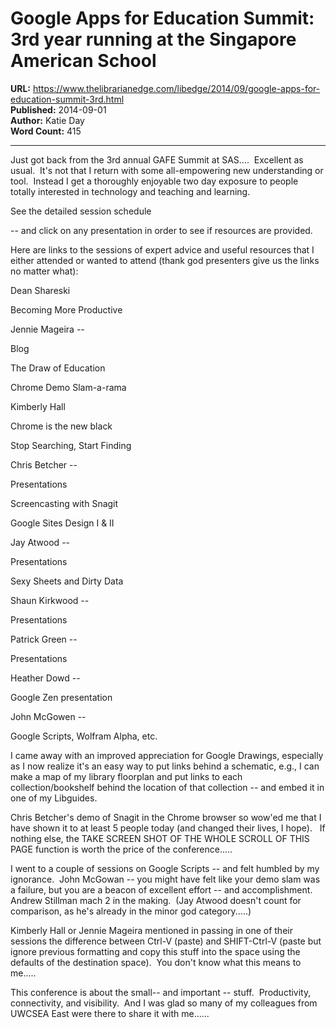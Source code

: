 # Google Apps for Education Summit: 3rd year running at the Singapore American School

**URL:** https://www.thelibrarianedge.com/libedge/2014/09/google-apps-for-education-summit-3rd.html  
**Published:** 2014-09-01  
**Author:** Katie Day  
**Word Count:** 415

---

Just got back from the 3rd annual GAFE Summit at SAS....  Excellent as usual.  It's not that I return with some all-empowering new understanding or tool.  Instead I get a thoroughly enjoyable two day exposure to people totally interested in technology and teaching and learning.

See the detailed session schedule

-- and click on any presentation in order to see if resources are provided.

Here are links to the sessions of expert advice and useful resources that I either attended or wanted to attend (thank god presenters give us the links no matter what):

Dean Shareski

Becoming More Productive

Jennie Mageira --

Blog

The Draw of Education

Chrome Demo Slam-a-rama

Kimberly Hall

Chrome is the new black

Stop Searching, Start Finding

Chris Betcher --

Presentations

Screencasting with Snagit

Google Sites Design I & II

Jay Atwood --

Presentations

Sexy Sheets and Dirty Data

Shaun Kirkwood --

Presentations

Patrick Green --

Presentations

Heather Dowd --

Google Zen presentation

John McGowen --

Google Scripts, Wolfram Alpha, etc.

I came away with an improved appreciation for Google Drawings, especially as I now realize it's an easy way to put links behind a schematic, e.g., I can make a map of my library floorplan and put links to each collection/bookshelf behind the location of that collection -- and embed it in one of my Libguides.

Chris Betcher's demo of Snagit in the Chrome browser so wow'ed me that I have shown it to at least 5 people today (and changed their lives, I hope).   If nothing else, the TAKE SCREEN SHOT OF THE WHOLE SCROLL OF THIS PAGE function is worth the price of the conference.....

I went to a couple of sessions on Google Scripts -- and felt humbled by my ignorance.  John McGowan -- you might have felt like your demo slam was a failure, but you are a beacon of excellent effort -- and accomplishment.  Andrew Stillman mach 2 in the making.  (Jay Atwood doesn't count for comparison, as he's already in the minor god category.....)

Kimberly Hall or Jennie Mageira mentioned in passing in one of their sessions the difference between Ctrl-V (paste) and SHIFT-Ctrl-V (paste but ignore previous formatting and copy this stuff into the space using the defaults of the destination space).  You don't know what this means to me.....

This conference is about the small-- and important -- stuff.  Productivity, connectivity, and visibility.  And I was glad so many of my colleagues from UWCSEA East were there to share it with me......
